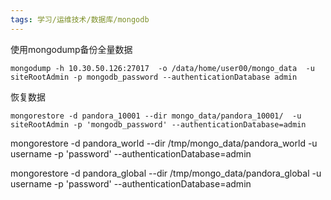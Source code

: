 ```yaml
---
tags: 学习/运维技术/数据库/mongodb
---
```


使用mongodump备份全量数据
```shell
mongodump -h 10.30.50.126:27017  -o /data/home/user00/mongo_data  -u siteRootAdmin -p mongodb_password --authenticationDatabase admin
```


恢复数据

```shell
mongorestore -d pandora_10001 --dir mongo_data/pandora_10001/  -u siteRootAdmin -p 'mongodb_password' --authenticationDatabase=admin
```



mongorestore  -d pandora_world --dir /tmp/mongo_data/pandora_world -u username -p 'password' --authenticationDatabase=admin


mongorestore  -d pandora_global --dir /tmp/mongo_data/pandora_global -u username -p 'password' --authenticationDatabase=admin